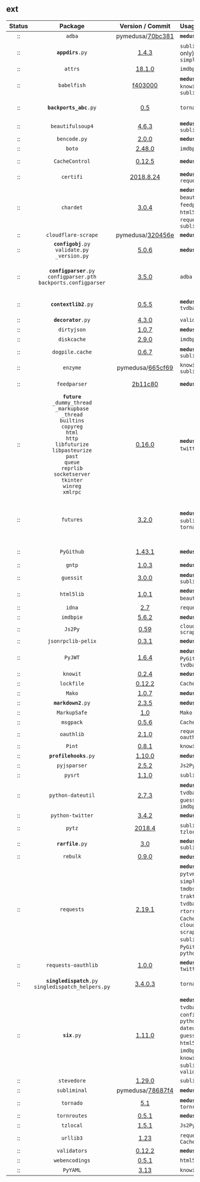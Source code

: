 ## ext
 Status  |  Package  |  Version / Commit  | Usage | py2 | py3 | Notes
:------: | :-------: | :----------------: | :---- | :-- | :-- | :----
:: | `adba` | pymedusa/[70bc381](https://github.com/pymedusa/adba/tree/70bc381a75e20e1813c848c1edb7c6f16987397e) | **`medusa`** | v | v| -
:: | <code><b>appdirs</b>.py</code> | [1.4.3](https://pypi.org/project/appdirs/1.4.3/) | `subliminal` (cli only), `simpleanidb` | v | v| -
:: | `attrs` | [18.1.0](https://pypi.org/project/attrs/18.1.0/) | `imdbpie` | v | v| Module: `attr`
:: | `babelfish` | [f403000](https://github.com/Diaoul/babelfish/tree/f403000dd63092cfaaae80be9f309fd85c7f20c9) | **`medusa`**, `guessit`, `knowit`, `subliminal` | v | v| -
:: | <code><b>backports_abc</b>.py</code> | [0.5](https://pypi.org/project/backports_abc/0.5/) | `tornado` | v | v| Markers: `python_version < '3.5'`
:: | `beautifulsoup4` | [4.6.3](https://pypi.org/project/beautifulsoup4/4.6.3/) | **`medusa`**, `subliminal` | v | v| Module: `bs4`
:: | `bencode.py` | [2.0.0](https://pypi.org/project/bencode.py/2.0.0/) | **`medusa`** | v | v| Module: `bencode`
:: | `boto` | [2.48.0](https://pypi.org/project/boto/2.48.0/) | `imdbpie` | v | v| -
:: | `CacheControl` | [0.12.5](https://pypi.org/project/CacheControl/0.12.5/) | **`medusa`** | v | v| Module: `cachecontrol`
:: | `certifi` | [2018.8.24](https://pypi.org/project/certifi/2018.8.24/) | **`medusa`**, `traktor`, `requests` | v | v| -
:: | `chardet` | [3.0.4](https://pypi.org/project/chardet/3.0.4/) | **`medusa`**, `beautifulsoup4`, `feedparser`, `html5lib`, `pysrt`, `requests`, `subliminal` | v | v| -
:: | `cloudflare-scrape` | pymedusa/[320456e](https://github.com/pymedusa/cloudflare-scrape/tree/320456e8b28cedb807363a7a892b1379db843f66) | **`medusa`** | v | v| Module: `cfscrape`
:: | <code><b>configobj</b>.py</code><br>`validate.py`<br>`_version.py` | [5.0.6](https://pypi.org/project/configobj/5.0.6/) | **`medusa`** | v | v| -
:: | <code><b>configparser</b>.py</code><br>`configparser.pth`<br>`backports.configparser` | [3.5.0](https://pypi.org/project/configparser/3.5.0/) | `adba` | v | v| `configparser.pth` was renamed from `configparser-3.5.0-py2.7-nspkg.pth`
:: | <code><b>contextlib2</b>.py</code> | [0.5.5](https://pypi.org/project/contextlib2/0.5.5/) | **`medusa`**, `tvdbapiv2` | v | v| Markers: `python_version < '3.5'`
:: | <code><b>decorator</b>.py</code> | [4.3.0](https://pypi.org/project/decorator/4.3.0/) | `validators` | v | v| -
:: | `dirtyjson` | [1.0.7](https://pypi.org/project/dirtyjson/1.0.7/) | **`medusa`** | v | v| -
:: | `diskcache` | [2.9.0](https://pypi.org/project/diskcache/2.9.0/) | `imdbpie` | v | v| -
:: | `dogpile.cache` | [0.6.7](https://pypi.org/project/dogpile.cache/0.6.7/) | **`medusa`**, `subliminal` | v | v| -
:: | `enzyme` | pymedusa/[665cf69](https://github.com/pymedusa/enzyme/tree/665cf6948aab1c249dcc99bd9624a81d17b3302a) | `knowit`, `subliminal` | v | v| -
:: | `feedparser` | [2b11c80](https://github.com/kurtmckee/feedparser/tree/2b11c8028321ed43cbaf313f83b0c94820143d66) | **`medusa`** | v | v| Requires `sgmllib3k` on Python 3
:: | **`future`**<br>`_dummy_thread`<br>`_markupbase`<br>`_thread`<br>`builtins`<br>`copyreg`<br>`html`<br>`http`<br>`libfuturize`<br>`libpasteurize`<br>`past`<br>`queue`<br>`reprlib`<br>`socketserver`<br>`tkinter`<br>`winreg`<br>`xmlrpc` | [0.16.0](https://pypi.org/project/future/0.16.0/) | **`medusa`**, `python-twitter`, ????? | v | v| -
:: | `futures` | [3.2.0](https://pypi.org/project/futures/3.2.0/) | **`medusa`**, `subliminal`, `tornado` | v | v| Module: `concurrent.futures`<br>Markers: `python_version >= '2.6' and python_version < '3'`
:: | `PyGithub` | [1.43.1](https://pypi.org/project/PyGithub/1.43.1/) | **`medusa`** | v | v| Module: `github`<br>**Removed tests**
:: | `gntp` | [1.0.3](https://pypi.org/project/gntp/1.0.3/) | **`medusa`** | v | v| -
:: | `guessit` | [3.0.0](https://pypi.org/project/guessit/3.0.0/) | **`medusa`**, `subliminal` | v | v| -
:: | `html5lib` | [1.0.1](https://pypi.org/project/html5lib/1.0.1/) | **`medusa`** (via `beautifulsoup4`) | v | v| -
:: | `idna` | [2.7](https://pypi.org/project/idna/2.7/) | `requests` | v | v| -
:: | `imdbpie` | [5.6.2](https://pypi.org/project/imdbpie/5.6.2/) | **`medusa`** | v | v| -
:: | `Js2Py` | [0.59](https://pypi.org/project/Js2Py/0.59/) | `cloudflare-scrape` | v | v| Module: `js2py`
:: | `jsonrpclib-pelix` | [0.3.1](https://pypi.org/project/jsonrpclib-pelix/0.3.1/) | **`medusa`** | v | v| Module: `jsonrpclib`
:: | `PyJWT` | [1.6.4](https://pypi.org/project/pyjwt/1.6.4/) | **`medusa`**, `PyGithub`, `tvdbapiv2` | v | v| Module: `jwt`
:: | `knowit` | [0.2.4](https://pypi.org/project/knowit/0.2.4/) | **`medusa`** | v | v| -
:: | `lockfile` | [0.12.2](https://pypi.org/project/lockfile/0.12.2/) | `CacheControl` | v | v| -
:: | `Mako` | [1.0.7](https://pypi.org/project/mako/1.0.7/) | **`medusa`** | v | v| Module: `mako`
:: | <code><b>markdown2</b>.py</code> | [2.3.5](https://pypi.org/project/markdown2/2.3.5/) | **`medusa`** | -
:: | `MarkupSafe` | [1.0](https://pypi.org/project/MarkupSafe/1.0/) | `Mako` | v | v| Module: `markupsafe`
:: | `msgpack` | [0.5.6](https://pypi.org/project/msgpack/0.5.6/) | `CacheControl` | v | v| -
:: | `oauthlib` | [2.1.0](https://pypi.org/project/oauthlib/2.1.0/) | `requests-oauthlib` | v | v| -
:: | `Pint` | [0.8.1](https://pypi.org/project/Pint/0.8.1/) | `knowit` | v | v| Module: `pint`
:: | <code><b>profilehooks</b>.py</code> | [1.10.0](https://pypi.org/project/profilehooks/1.10.0/) | **`medusa`** | v | v| -
:: | `pyjsparser` | [2.5.2](https://pypi.org/project/pyjsparser/2.5.2/) | `Js2Py` | v | v| -
:: | `pysrt` | [1.1.0](https://pypi.org/project/pysrt/1.1.0/) | `subliminal` | v | v| -
:: | `python-dateutil` | [2.7.3](https://pypi.org/project/python-dateutil/2.7.3/) | **`medusa`**, `tvdbapiv2`, `guessit`, `imdbpie` | v | v| Module: `dateutil`
:: | `python-twitter` | [3.4.2](https://pypi.org/project/python-twitter/3.4.2/) | **`medusa`** | v | v| Module: `twitter`
:: | `pytz` | [2018.4](https://pypi.org/project/pytz/2018.4/) | `subliminal`, `tzlocal` | v | v| -
:: | <code><b>rarfile</b>.py</code> | [3.0](https://pypi.org/project/rarfile/3.0/) | **`medusa`**, `subliminal` | v | v| -
:: | `rebulk` | [0.9.0](https://pypi.org/project/rebulk/0.9.0/) | **`medusa`**, `guessit` | v | v| -
:: | `requests` | [2.19.1](https://pypi.org/project/requests/2.19.1/) | **`medusa`**, `adba`, `pytvmaze`, `simpleanidb`, `tmdbsimple`, `traktor`, `tvdbapiv2`, `boto`, `rtorrent`, `CacheControl`, `cloudflare-scrape`, `subliminal`, `PyGithub`, `python-twitter` | v | v| -
:: | `requests-oauthlib` | [1.0.0](https://pypi.org/project/requests-oauthlib/1.0.0/) | **`medusa`**, `python-twitter` | v | v | Module: `requests_oauthlib`
:: | <code><b>singledispatch</b>.py</code><br>`singledispatch_helpers.py` | [3.4.0.3](https://pypi.org/project/singledispatch/3.4.0.3/) | `tornado` | v | v| Markers: `python_version < '3.4'`
:: | <code><b>six</b>.py</code> | [1.11.0](https://pypi.org/project/six/1.11.0/) | **`medusa`**, `tvdbapiv2`, `configobj`, `python-dateutil`, `guessit`, `html5lib`, `imdbpie`, `Js2Py`, `knowit`, `rebulk`, `subliminal`, `validators` | v | v| -
:: | `stevedore` | [1.29.0](https://pypi.org/project/stevedore/1.29.0/) | `subliminal` | v | v| -
:: | `subliminal` | pymedusa/[78687f4](https://github.com/pymedusa/subliminal/tree/78687f45d23b1bc47fae0a5493be0198dc1fd5b5) | **`medusa`** | v | v| -
:: | `tornado` | [5.1](https://pypi.org/project/tornado/5.1/) | **`medusa`**, `tornroutes` | v | v| -
:: | `tornroutes` | [0.5.1](https://pypi.org/project/tornroutes/0.5.1/) | **`medusa`** | v | v| -
:: | `tzlocal` | [1.5.1](https://pypi.org/project/tzlocal/1.5.1/) | `Js2Py` | v | v| -
:: | `urllib3` | [1.23](https://pypi.org/project/urllib3/1.23/) | `requests`, `CacheControl` | v | v| -
:: | `validators` | [0.12.2](https://pypi.org/project/validators/0.12.2/) | **`medusa`** | v | v| -
:: | `webencodings` | [0.5.1](https://pypi.org/project/webencodings/0.5.1/) | `html5lib` | v | v| -
:: | `PyYAML` | [3.13](https://pypi.org/project/PyYAML/3.13/) | `knowit` | v | v| Module: `yaml`
